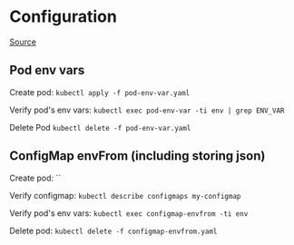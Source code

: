 # Configuration

[Source](https://itnext.io/learn-how-to-configure-your-kubernetes-apps-using-the-configmap-object-d8f30f99abeb)

## Pod env vars

Create pod: `kubectl apply -f pod-env-var.yaml`

Verify pod's env vars: `kubectl exec pod-env-var -ti env | grep ENV_VAR`

Delete Pod `kubectl delete -f pod-env-var.yaml`

## ConfigMap envFrom (including storing json)

Create pod: ``

Verify configmap: `kubectl describe configmaps my-configmap`

Verify pod's env vars: `kubectl exec configmap-envfrom -ti env`

Delete pod: `kubectl delete -f configmap-envfrom.yaml`